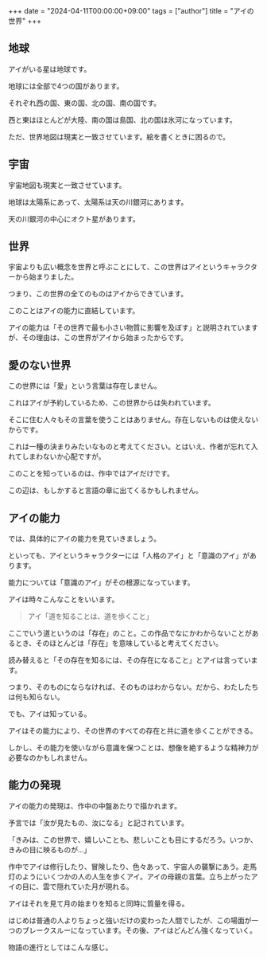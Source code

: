 +++
date = "2024-04-11T00:00:00+09:00"
tags = ["author"]
title = "アイの世界"
+++

## 地球

アイがいる星は地球です。

地球には全部で4つの国があります。

それぞれ西の国、東の国、北の国、南の国です。

西と東はほとんどが大陸、南の国は島国、北の国は氷河になっています。

ただ、世界地図は現実と一致させています。絵を書くときに困るので。

## 宇宙

宇宙地図も現実と一致させています。

地球は太陽系にあって、太陽系は天の川銀河にあります。

天の川銀河の中心にオクト星があります。

## 世界

宇宙よりも広い概念を世界と呼ぶことにして、この世界はアイというキャラクターから始まりました。

つまり、この世界の全てのものはアイからできています。

このことはアイの能力に直結しています。

アイの能力は「その世界で最も小さい物質に影響を及ぼす」と説明されていますが、その理由は、この世界がアイから始まったからです。

## 愛のない世界

この世界には「愛」という言葉は存在しません。

これはアイが予約しているため、この世界からは失われています。

そこに住む人々もその言葉を使うことはありません。存在しないものは使えないからです。

これは一種の決まりみたいなものと考えてください。とはいえ、作者が忘れて入れてしまわないか心配ですが。

このことを知っているのは、作中ではアイだけです。

この辺は、もしかすると言語の章に出てくるかもしれません。

## アイの能力

では、具体的にアイの能力を見ていきましょう。

といっても、アイというキャラクターには「人格のアイ」と「意識のアイ」があります。

能力については「意識のアイ」がその根源になっています。

アイは時々こんなことをいいます。

> アイ「道を知ることは、道を歩くこと」

ここでいう道というのは「存在」のこと。この作品でなにかわからないことがあるとき、そのほとんどは「存在」を意味していると考えてください。

読み替えると「その存在を知るには、その存在になること」とアイは言っています。

つまり、そのものにならなければ、そのものはわからない。だから、わたしたちは何も知らない。

でも、アイは知っている。

アイはその能力により、その世界のすべての存在と共に道を歩くことができる。

しかし、その能力を使いながら意識を保つことは、想像を絶するような精神力が必要なのかもしれません。

## 能力の発現

アイの能力の発現は、作中の中盤あたりで描かれます。

予言では「汝が見たもの、汝になる」と記されています。

「きみは、この世界で、嬉しいことも、悲しいことも目にするだろう。いつか、きみの目に映るものが...」

作中でアイは修行したり、冒険したり、色々あって、宇宙人の襲撃にあう。走馬灯のようにいくつかの人の人生を歩くアイ。アイの母親の言葉。立ち上がったアイの目に、雲で隠れていた月が現れる。

アイはそれを見て月の始まりを知ると同時に質量を得る。

はじめは普通の人よりちょっと強いだけの変わった人間でしたが、この場面が一つのブレークスルーになっています。その後、アイはどんどん強くなっていく。

物語の進行としてはこんな感じ。

